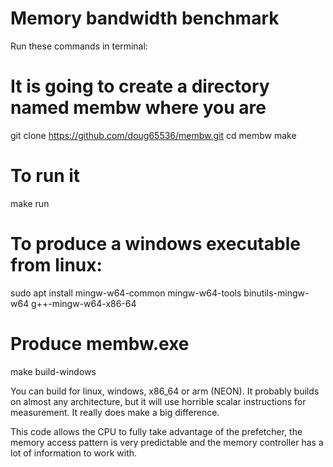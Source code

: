 # Memory bandwidth benchmark

Run these commands in terminal:

# It is going to create a directory named membw where you are
git clone https://github.com/doug65536/membw.git
cd membw
make

# To run it
make run

# To produce a windows executable from linux:
sudo apt install mingw-w64-common mingw-w64-tools binutils-mingw-w64 g++-mingw-w64-x86-64

# Produce membw.exe
make build-windows

You can build for linux, windows, x86_64 or arm (NEON).
It probably builds on almost any architecture, but it
will use horrible scalar instructions for measurement.
It really does make a big difference.

This code allows the CPU to fully take advantage of the prefetcher, the memory access pattern is very predictable and the memory controller has a lot of information to work with.
